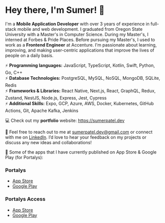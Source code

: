 # Hey there, I'm Sumer! 👋

I'm a **Mobile Application Developer** with over 3 years of experience in full-stack mobile and web development. I graduated from Oregon State University with a Master's in Computer Science. During my Master's, I interned at Forbes & Pride Places. Before pursuing my Master's, I used to work as a **Frontend Engineer** at Accenture. I'm passionate about learning, improving, and making user-centric applications that improve the lives of people on a daily basis.

⚡ **Programming languages:** JavaScript, TypeScript, Kotlin, Swift, Python, Go, C++\
⚡ **Database Technologies:** PostgreSQL, MySQL, NoSQL, MongoDB, SQLite, Redis\
⚡ **Frameworks & Libraries:** React Native, Next.js, React, GraphQL, Redux, Zustand, NestJS, Node.js, Express, Jest, Cypress\
⚡ **Additional Skills:** Expo, GCP, Azure, AWS, Docker, Kubernetes, GitHub Actions, Git, Apache Kafka, Jenkins

💻 Check out my **portfolio** website: https://sumerpatel.dev

💬 Feel free to reach out to me at sumerpatel.dev@gmail.com or connect with me on [LinkedIn](https://www.linkedin.com/in/patelsum/). I’d love to hear your feedback on my projects or discuss any new ideas and collaborations!

📱 Some of the apps that I have currently published on App Store & Google Play (for Portalys):

### Portalys 
- [App Store](https://apps.apple.com/us/app/portalys-whats-the-move/id6670410649)
- [Google Play](https://play.google.com/store/apps/details?id=com.portalys.mobile&hl=en_US)

### Portalys Access
- [App Store](https://apps.apple.com/us/app/portalys-access/id6476797013)
- [Google Play](https://play.google.com/store/apps/details?id=com.portalys.access&hl=en_US)
